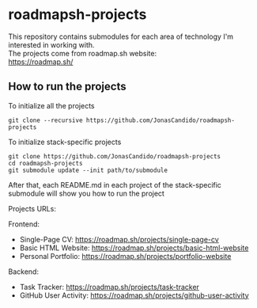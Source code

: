 # roadmapsh-projects
This repository contains submodules for each area of technology I'm interested in working with.<br>
The projects come from roadmap.sh website:<br>
https://roadmap.sh/

## How to run the projects
To initialize all the projects
```
git clone --recursive https://github.com/JonasCandido/roadmapsh-projects
```

To initialize stack-specific projects

```
git clone https://github.com/JonasCandido/roadmapsh-projects
cd roadmapsh-projects
git submodule update --init path/to/submodule
```

After that, each README.md in each project of the stack-specific submodule will show you how to run the project

Projects URLs:<br>

Frontend:
 - Single-Page CV: https://roadmap.sh/projects/single-page-cv
 - Basic HTML Website: https://roadmap.sh/projects/basic-html-website
 - Personal Portfolio: https://roadmap.sh/projects/portfolio-website

Backend:
 - Task Tracker: https://roadmap.sh/projects/task-tracker
 - GitHub User Activity: https://roadmap.sh/projects/github-user-activity
